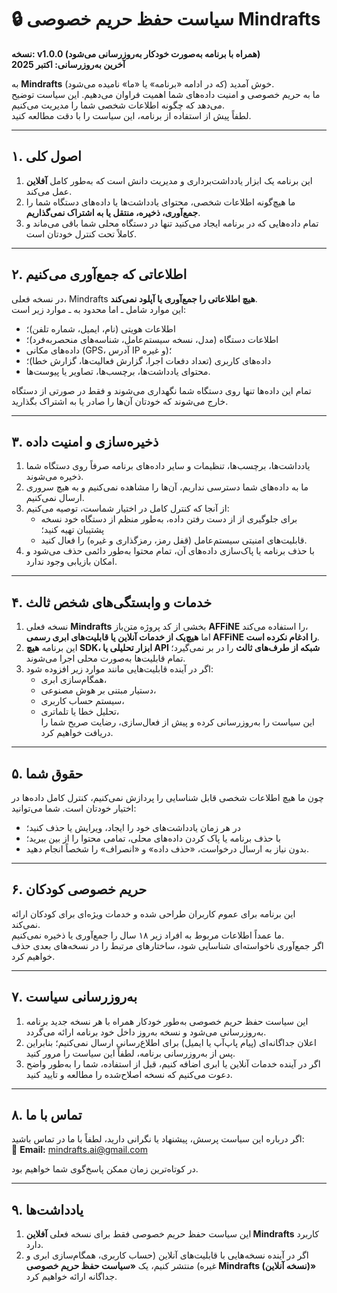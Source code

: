 # 🔒 سیاست حفظ حریم خصوصی Mindrafts

**نسخه: v1.0.0 (همراه با برنامه به‌صورت خودکار به‌روزرسانی می‌شود)**  
**آخرین به‌روزرسانی: اکتبر 2025**

به **Mindrafts** خوش آمدید (که در ادامه «برنامه» یا «ما» نامیده می‌شود).  
ما به حریم خصوصی و امنیت داده‌های شما اهمیت فراوان می‌دهیم. این سیاست توضیح می‌دهد که چگونه اطلاعات شخصی شما را مدیریت می‌کنیم.  
لطفاً پیش از استفاده از برنامه، این سیاست را با دقت مطالعه کنید.

---

## ۱. اصول کلی

1. این برنامه یک ابزار یادداشت‌برداری و مدیریت دانش است که به‌طور کامل **آفلاین** عمل می‌کند.
2. ما هیچ‌گونه اطلاعات شخصی، محتوای یادداشت‌ها یا داده‌های دستگاه شما را **جمع‌آوری، ذخیره، منتقل یا به اشتراک نمی‌گذاریم**.
3. تمام داده‌هایی که در برنامه ایجاد می‌کنید تنها در دستگاه محلی شما باقی می‌ماند و کاملاً تحت کنترل خودتان است.

---

## ۲. اطلاعاتی که جمع‌آوری می‌کنیم

در نسخه فعلی، Mindrafts **هیچ اطلاعاتی را جمع‌آوری یا آپلود نمی‌کند**.  
این موارد شامل ـ اما محدود به ـ موارد زیر است:

- اطلاعات هویتی (نام، ایمیل، شماره تلفن)؛
- اطلاعات دستگاه (مدل، نسخه سیستم‌عامل، شناسه‌های منحصربه‌فرد)؛
- داده‌های مکانی (GPS، آدرس IP و غیره)؛
- داده‌های کاربری (تعداد دفعات اجرا، گزارش فعالیت‌ها، گزارش خطا)؛
- محتوای یادداشت‌ها، برچسب‌ها، تصاویر یا پیوست‌ها.

تمام این داده‌ها تنها روی دستگاه شما نگهداری می‌شوند و فقط در صورتی از دستگاه خارج می‌شوند که خودتان آن‌ها را صادر یا به اشتراک بگذارید.

---

## ۳. ذخیره‌سازی و امنیت داده

1. یادداشت‌ها، برچسب‌ها، تنظیمات و سایر داده‌های برنامه صرفاً روی دستگاه شما ذخیره می‌شوند.
2. ما به داده‌های شما دسترسی نداریم، آن‌ها را مشاهده نمی‌کنیم و به هیچ سروری ارسال نمی‌کنیم.
3. از آنجا که کنترل کامل در اختیار شماست، توصیه می‌کنیم:
   - برای جلوگیری از از دست رفتن داده، به‌طور منظم از دستگاه خود نسخه پشتیبان تهیه کنید؛
   - قابلیت‌های امنیتی سیستم‌عامل (قفل رمز، رمزگذاری و غیره) را فعال کنید.
4. با حذف برنامه یا پاک‌سازی داده‌های آن، تمام محتوا به‌طور دائمی حذف می‌شود و امکان بازیابی وجود ندارد.

---

## ۴. خدمات و وابستگی‌های شخص ثالث

1. نسخه فعلی **Mindrafts** بخشی از کد پروژه متن‌باز **AFFiNE** را استفاده می‌کند،  
   اما **هیچ‌یک از خدمات آنلاین یا قابلیت‌های ابری رسمی AFFiNE را ادغام نکرده است**.
2. این برنامه **هیچ SDK، ابزار تحلیلی یا API شبکه از طرف‌های ثالث** را در بر نمی‌گیرد؛ تمام قابلیت‌ها به‌صورت محلی اجرا می‌شوند.
3. اگر در آینده قابلیت‌هایی مانند موارد زیر افزوده شود:
   - همگام‌سازی ابری،
   - دستیار مبتنی بر هوش مصنوعی،
   - سیستم حساب کاربری،
   - تحلیل خطا یا تلماتری،  
     این سیاست را به‌روزرسانی کرده و پیش از فعال‌سازی، رضایت صریح شما را دریافت خواهیم کرد.

---

## ۵. حقوق شما

چون ما هیچ اطلاعات شخصی قابل شناسایی را پردازش نمی‌کنیم، کنترل کامل داده‌ها در اختیار خودتان است. شما می‌توانید:

- در هر زمان یادداشت‌های خود را ایجاد، ویرایش یا حذف کنید؛
- با حذف برنامه یا پاک کردن داده‌های محلی، تمامی محتوا را از بین ببرید؛
- بدون نیاز به ارسال درخواست، «حذف داده» و «انصراف» را شخصاً انجام دهید.

---

## ۶. حریم خصوصی کودکان

این برنامه برای عموم کاربران طراحی شده و خدمات ویژه‌ای برای کودکان ارائه نمی‌کند.  
ما عمداً اطلاعات مربوط به افراد زیر ۱۸ سال را جمع‌آوری یا ذخیره نمی‌کنیم.  
اگر جمع‌آوری ناخواسته‌ای شناسایی شود، ساختارهای مرتبط را در نسخه‌های بعدی حذف خواهیم کرد.

---

## ۷. به‌روزرسانی سیاست

1. این سیاست حفظ حریم خصوصی به‌طور خودکار همراه با هر نسخه جدید برنامه به‌روزرسانی می‌شود و نسخه به‌روز داخل خود برنامه ارائه می‌گردد.
2. اعلان جداگانه‌ای (پیام پاپ‌آپ یا ایمیل) برای اطلاع‌رسانی ارسال نمی‌کنیم؛ بنابراین پس از به‌روزرسانی برنامه، لطفاً این سیاست را مرور کنید.
3. اگر در آینده خدمات آنلاین یا ابری اضافه کنیم، قبل از استفاده، شما را به‌طور واضح دعوت می‌کنیم که نسخه اصلاح‌شده را مطالعه و تایید کنید.

---

## ۸. تماس با ما

اگر درباره این سیاست پرسش، پیشنهاد یا نگرانی دارید، لطفاً با ما در تماس باشید:  
📧 **Email:** mindrafts.ai@gmail.com

در کوتاه‌ترین زمان ممکن پاسخ‌گوی شما خواهیم بود.

---

## ۹. یادداشت‌ها

1. این سیاست حفظ حریم خصوصی فقط برای نسخه فعلی **آفلاین Mindrafts** کاربرد دارد.
2. اگر در آینده نسخه‌هایی با قابلیت‌های آنلاین (حساب کاربری، همگام‌سازی ابری و غیره) منتشر کنیم، یک **«سیاست حفظ حریم خصوصی Mindrafts (نسخه آنلاین)»** جداگانه ارائه خواهیم کرد.
